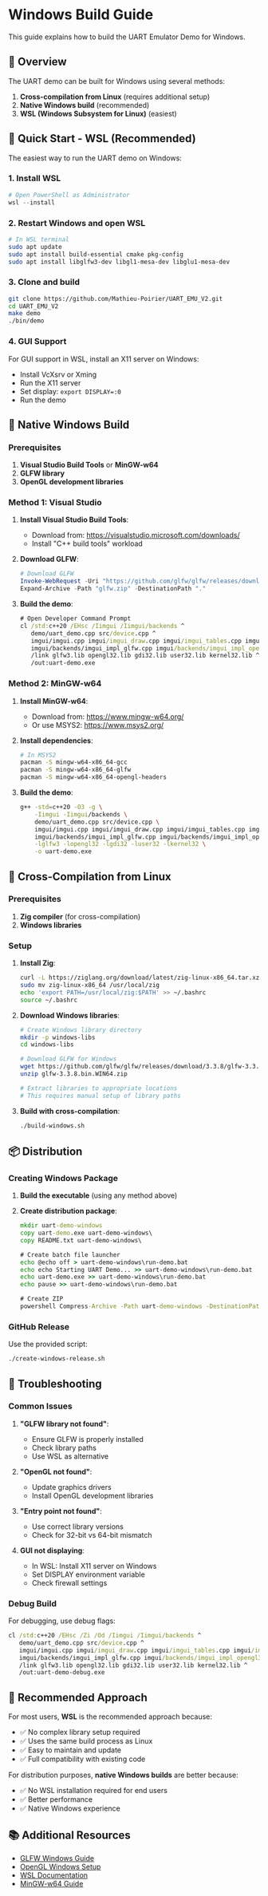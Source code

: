 # Windows Build Guide

This guide explains how to build the UART Emulator Demo for Windows.

## 🎯 Overview

The UART demo can be built for Windows using several methods:
1. **Cross-compilation from Linux** (requires additional setup)
2. **Native Windows build** (recommended)
3. **WSL (Windows Subsystem for Linux)** (easiest)

## 🚀 Quick Start - WSL (Recommended)

The easiest way to run the UART demo on Windows:

### 1. Install WSL
```powershell
# Open PowerShell as Administrator
wsl --install
```

### 2. Restart Windows and open WSL
```bash
# In WSL terminal
sudo apt update
sudo apt install build-essential cmake pkg-config
sudo apt install libglfw3-dev libgl1-mesa-dev libglu1-mesa-dev
```

### 3. Clone and build
```bash
git clone https://github.com/Mathieu-Poirier/UART_EMU_V2.git
cd UART_EMU_V2
make demo
./bin/demo
```

### 4. GUI Support
For GUI support in WSL, install an X11 server on Windows:
- Install VcXsrv or Xming
- Run the X11 server
- Set display: `export DISPLAY=:0`
- Run the demo

## 🔧 Native Windows Build

### Prerequisites

1. **Visual Studio Build Tools** or **MinGW-w64**
2. **GLFW library**
3. **OpenGL development libraries**

### Method 1: Visual Studio

1. **Install Visual Studio Build Tools**:
   - Download from: https://visualstudio.microsoft.com/downloads/
   - Install "C++ build tools" workload

2. **Download GLFW**:
   ```powershell
   # Download GLFW
   Invoke-WebRequest -Uri "https://github.com/glfw/glfw/releases/download/3.3.8/glfw-3.3.8.bin.WIN64.zip" -OutFile "glfw.zip"
   Expand-Archive -Path "glfw.zip" -DestinationPath "."
   ```

3. **Build the demo**:
   ```cmd
   # Open Developer Command Prompt
   cl /std:c++20 /EHsc /Iimgui /Iimgui/backends ^
      demo/uart_demo.cpp src/device.cpp ^
      imgui/imgui.cpp imgui/imgui_draw.cpp imgui/imgui_tables.cpp imgui/imgui_widgets.cpp ^
      imgui/backends/imgui_impl_glfw.cpp imgui/backends/imgui_impl_opengl3.cpp ^
      /link glfw3.lib opengl32.lib gdi32.lib user32.lib kernel32.lib ^
      /out:uart-demo.exe
   ```

### Method 2: MinGW-w64

1. **Install MinGW-w64**:
   - Download from: https://www.mingw-w64.org/
   - Or use MSYS2: https://www.msys2.org/

2. **Install dependencies**:
   ```bash
   # In MSYS2
   pacman -S mingw-w64-x86_64-gcc
   pacman -S mingw-w64-x86_64-glfw
   pacman -S mingw-w64-x86_64-opengl-headers
   ```

3. **Build the demo**:
   ```bash
   g++ -std=c++20 -O3 -g \
       -Iimgui -Iimgui/backends \
       demo/uart_demo.cpp src/device.cpp \
       imgui/imgui.cpp imgui/imgui_draw.cpp imgui/imgui_tables.cpp imgui/imgui_widgets.cpp \
       imgui/backends/imgui_impl_glfw.cpp imgui/backends/imgui_impl_opengl3.cpp \
       -lglfw3 -lopengl32 -lgdi32 -luser32 -lkernel32 \
       -o uart-demo.exe
   ```

## 🔄 Cross-Compilation from Linux

### Prerequisites

1. **Zig compiler** (for cross-compilation)
2. **Windows libraries**

### Setup

1. **Install Zig**:
   ```bash
   curl -L https://ziglang.org/download/latest/zig-linux-x86_64.tar.xz | tar xJ
   sudo mv zig-linux-x86_64 /usr/local/zig
   echo 'export PATH=/usr/local/zig:$PATH' >> ~/.bashrc
   source ~/.bashrc
   ```

2. **Download Windows libraries**:
   ```bash
   # Create Windows library directory
   mkdir -p windows-libs
   cd windows-libs
   
   # Download GLFW for Windows
   wget https://github.com/glfw/glfw/releases/download/3.3.8/glfw-3.3.8.bin.WIN64.zip
   unzip glfw-3.3.8.bin.WIN64.zip
   
   # Extract libraries to appropriate locations
   # This requires manual setup of library paths
   ```

3. **Build with cross-compilation**:
   ```bash
   ./build-windows.sh
   ```

## 📦 Distribution

### Creating Windows Package

1. **Build the executable** (using any method above)

2. **Create distribution package**:
   ```cmd
   mkdir uart-demo-windows
   copy uart-demo.exe uart-demo-windows\
   copy README.txt uart-demo-windows\
   
   # Create batch file launcher
   echo @echo off > uart-demo-windows\run-demo.bat
   echo echo Starting UART Demo... >> uart-demo-windows\run-demo.bat
   echo uart-demo.exe >> uart-demo-windows\run-demo.bat
   echo pause >> uart-demo-windows\run-demo.bat
   
   # Create ZIP
   powershell Compress-Archive -Path uart-demo-windows -DestinationPath uart-demo-windows.zip
   ```

### GitHub Release

Use the provided script:
```bash
./create-windows-release.sh
```

## 🐛 Troubleshooting

### Common Issues

1. **"GLFW library not found"**:
   - Ensure GLFW is properly installed
   - Check library paths
   - Use WSL as alternative

2. **"OpenGL not found"**:
   - Update graphics drivers
   - Install OpenGL development libraries

3. **"Entry point not found"**:
   - Use correct library versions
   - Check for 32-bit vs 64-bit mismatch

4. **GUI not displaying**:
   - In WSL: Install X11 server on Windows
   - Set DISPLAY environment variable
   - Check firewall settings

### Debug Build

For debugging, use debug flags:
```cmd
cl /std:c++20 /EHsc /Zi /Od /Iimgui /Iimgui/backends ^
   demo/uart_demo.cpp src/device.cpp ^
   imgui/imgui.cpp imgui/imgui_draw.cpp imgui/imgui_tables.cpp imgui/imgui_widgets.cpp ^
   imgui/backends/imgui_impl_glfw.cpp imgui/backends/imgui_impl_opengl3.cpp ^
   /link glfw3.lib opengl32.lib gdi32.lib user32.lib kernel32.lib ^
   /out:uart-demo-debug.exe
```

## 🎯 Recommended Approach

For most users, **WSL** is the recommended approach because:
- ✅ No complex library setup required
- ✅ Uses the same build process as Linux
- ✅ Easy to maintain and update
- ✅ Full compatibility with existing code

For distribution purposes, **native Windows builds** are better because:
- ✅ No WSL installation required for end users
- ✅ Better performance
- ✅ Native Windows experience

## 📚 Additional Resources

- [GLFW Windows Guide](https://www.glfw.org/documentation.html)
- [OpenGL Windows Setup](https://www.opengl.org/wiki/Getting_Started)
- [WSL Documentation](https://docs.microsoft.com/en-us/windows/wsl/)
- [MinGW-w64 Guide](https://www.mingw-w64.org/documentation/)
